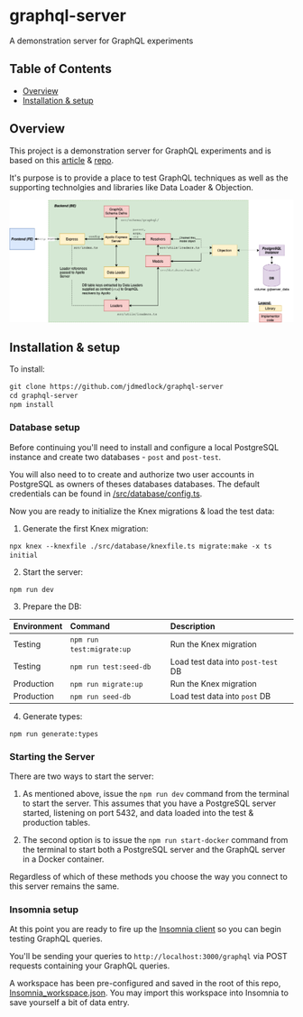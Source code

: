 # graphql-server

A demonstration server for GraphQL experiments

## Table of Contents

* [Overview](#overview)
* [Installation & setup](#installation-setup)

## Overview

This project is a demonstration server for GraphQL experiments and is based on 
this
[article](https://dev.to/wonder2210/graphql-typescript-postgresql-api-271g) & 
[repo](https://github.com/Wonder2210/graphql-typescript-pg-server).

It's purpose is to provide a place to test GraphQL techniques as well as the
supporting technolgies and libraries like Data Loader & Objection.

![Architecture Diagram](https://github.com/jdmedlock/graphql-server/blob/main/docs/graphql_server_architecture.png)

## Installation & setup 

To install:

```
git clone https://github.com/jdmedlock/graphql-server
cd graphql-server
npm install
```

### Database setup

Before continuing you'll need to install and configure a local PostgreSQL 
instance and create two databases - `post` and `post-test`. 

You will also need to
to create and authorize two user accounts in PostgreSQL as owners of theses databases
databases. The default credentials can be found in 
[/src/database/config.ts](https://github.com/jdmedlock/graphql-server/blob/main/src/database/config.ts).

Now you are ready to initialize the Knex migrations & load the test data:

1. Generate the first Knex migration:
```
npx knex --knexfile ./src/database/knexfile.ts migrate:make -x ts initial
```

2. Start the server:
```
npm run dev
```

3. Prepare the DB:

| Environment | Command | Description |
|:------------|:--------|:------------|
| Testing     | `npm run test:migrate:up` | Run the Knex migration |
| Testing     | `npm run test:seed-db` | Load test data into `post-test` DB |
| Production  | `npm run migrate:up` | Run the Knex migration |
| Production  | `npm run seed-db` | Load test data into `post` DB |

4. Generate types:
```
npm run generate:types
```

### Starting the Server

There are two ways to start the server:

1. As mentioned above, issue the `npm run dev` command from the terminal to
start the server. This assumes that you have a PostgreSQL server started, 
listening on port 5432, and data loaded into the test & production tables. 

2. The second option is to issue the `npm run start-docker` command from the
terminal to start both a PostgreSQL server and the GraphQL server in a Docker
container. 

Regardless of which of these methods you choose the way you connect to this
server remains the same.
### Insomnia setup

At this point you are ready to fire up the [Insomnia client](https://insomnia.rest/)
so you can begin testing GraphQL queries. 

You'll be sending your queries to `http://localhost:3000/graphql` via POST 
requests containing your GraphQL queries.

A workspace has been pre-configured and saved in the root of this repo, 
[Insomnia_workspace.json](https://github.com/jdmedlock/graphql-server/blob/main/Insomnia_workspace.json). You may import this workspace into Insomnia to save yourself a bit of 
data entry.
